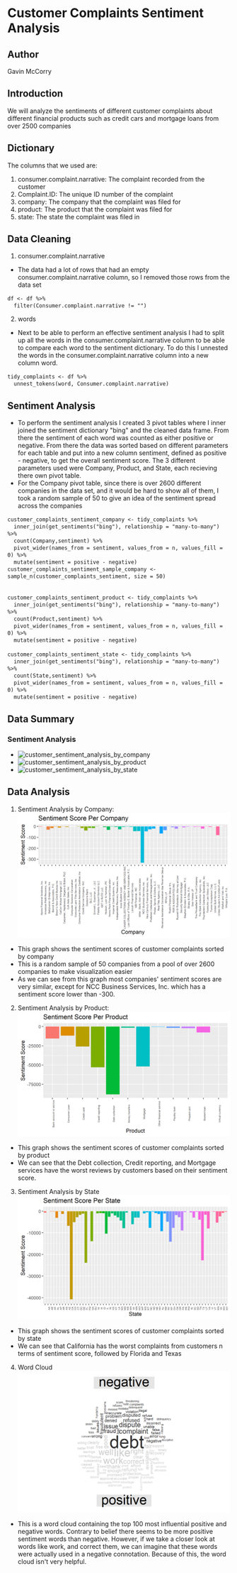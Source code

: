 # Customer Complaints Sentiment Analysis

## Author
Gavin McCorry

## Introduction
We will analyze the sentiments of different customer complaints about different financial products such as credit cars and mortgage loans from over 2500 companies

## Dictionary
The columns that we used are:
1. consumer.complaint.narrative: The complaint recorded from the customer
2. Complaint.ID: The unique ID number of the complaint
3. company: The company that the complaint was filed for
4. product: The product that the complaint was filed for
5. state: The state the complaint was filed in

## Data Cleaning
1. consumer.complaint.narrative
* The data had a lot of rows that had an empty consumer.complaint.narrative column, so I removed those rows from the data set

```
df <- df %>%
  filter(Consumer.complaint.narrative != "")
```

2. words
* Next to be able to perform an effective sentiment analysis I had to split up all the words in the consumer.complaint.narrative column to be able to compare each word to the sentiment dictionary. To do this I unnested the words in the consumer.complaint.narrative column into a new column word. 

```
tidy_complaints <- df %>%
  unnest_tokens(word, Consumer.complaint.narrative)
```

## Sentiment Analysis
* To perform the sentiment analysis I created 3 pivot tables where I inner joined the sentiment dictionary "bing" and the cleaned data frame. From there the sentiment of each word was counted as either positive or negative. From there the data was sorted based on different parameters for each table and put into a new column sentiment, defined as positive - negative, to get the overall sentiment score. The 3 different parameters used were Company, Product, and State, each recieving there own pivot table.
* For the Company pivot table, since there is over 2600 different companies in the data set, and it would be hard to show all of them, I took a random sample of 50 to give an idea of the sentiment spread across the companies
```
customer_complaints_sentiment_company <- tidy_complaints %>%
  inner_join(get_sentiments("bing"), relationship = "many-to-many") %>%
  count(Company,sentiment) %>%
  pivot_wider(names_from = sentiment, values_from = n, values_fill = 0) %>% 
  mutate(sentiment = positive - negative)
customer_complaints_sentiment_sample_company <- sample_n(customer_complaints_sentiment, size = 50)


customer_complaints_sentiment_product <- tidy_complaints %>%
  inner_join(get_sentiments("bing"), relationship = "many-to-many") %>%
  count(Product,sentiment) %>%
  pivot_wider(names_from = sentiment, values_from = n, values_fill = 0) %>% 
  mutate(sentiment = positive - negative)

customer_complaints_sentiment_state <- tidy_complaints %>%
  inner_join(get_sentiments("bing"), relationship = "many-to-many") %>%
  count(State,sentiment) %>%
  pivot_wider(names_from = sentiment, values_from = n, values_fill = 0) %>% 
  mutate(sentiment = positive - negative)
```

## Data Summary 
### Sentiment Analysis
* ![customer_sentiment_analysis_by_company](https://github.com/Gavin-McCorry/Data-332/blob/main/Consumer_Complaint_Txet_Analysis_HW/Data/sentiment_analysis_company.rds)
* ![customer_sentiment_analysis_by_product](https://github.com/Gavin-McCorry/Data-332/blob/main/Consumer_Complaint_Txet_Analysis_HW/Data/sentiment_analysis_product.rds)
* ![customer_sentiment_analysis_by_state](https://github.com/Gavin-McCorry/Data-332/blob/main/Consumer_Complaint_Txet_Analysis_HW/Data/sentiment_analysis_state.rds)

## Data Analysis
1. Sentiment Analysis by Company:
![alt text](https://github.com/Gavin-McCorry/Data-332/blob/main/Consumer_Complaint_Txet_Analysis_HW/Pics/customer_complaints_sent__company_analysis.png)
* This graph shows the sentiment scores of customer complaints sorted by company
* This is a random sample of 50 companies from a pool of over 2600 companies to make visualization easier
* As we can see from this graph most companies' sentiment scores are very similar, except for NCC Business Services, Inc. which has a sentiment score lower than -300.

2. Sentiment Analysis by Product:
![alt text](https://github.com/Gavin-McCorry/Data-332/blob/main/Consumer_Complaint_Txet_Analysis_HW/Pics/customer_complaints_sent_product_analysis.png)
* This graph shows the sentiment scores of customer complaints sorted by product
* We can see that the Debt collection, Credit reporting, and Mortgage services have the worst reviews by customers based on their sentiment score.

3. Sentiment Analysis by State
![alt text](https://github.com/Gavin-McCorry/Data-332/blob/main/Consumer_Complaint_Txet_Analysis_HW/Pics/customer_complaints_sent_state_analysis.png)
* This graph shows the sentiment scores of customer complaints sorted by state
* We can see that California has the worst complaints from customers n terms of sentiment score, followed by Florida and Texas

4. Word Cloud
![alt text](https://github.com/Gavin-McCorry/Data-332/blob/main/Consumer_Complaint_Txet_Analysis_HW/Pics/customer_sentiment_word_cloud.png)
* This is a word cloud containing the top 100 most influential positive and negative words.
Contrary to belief there seems to be more positive sentiment words than negative. However, if we take a closer look at words like work, and correct them, we can imagine that these words were actually used in a negative connotation. Because of this, the word cloud isn't very helpful.





